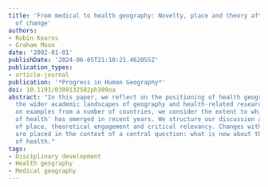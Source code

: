 ```yaml
---
title: 'From medical to health geography: Novelty, place and theory after a decade
  of change'
authors:
- Robin Kearns
- Graham Moon
date: '2002-01-01'
publishDate: '2024-06-05T21:10:21.462055Z'
publication_types:
- article-journal
publication: '*Progress in Human Geography*'
doi: 10.1191/0309132502ph389oa
abstract: "In this paper, we reflect on the positioning of health geography within
  the wider academic landscapes of geography and health-related research. Drawing
  on examples from a number of countries, we consider the extent to which a 'new geography
  of health' has emerged in recent years. We structure our discussion around the themes
  of place, theoretical engagement and critical relevancy. Changes within the subdiscipline
  are placed in the context of a central question: what is new about the new geography
  of health."
tags:
- Disciplinary development
- Health geography
- Medical geography
---
```

